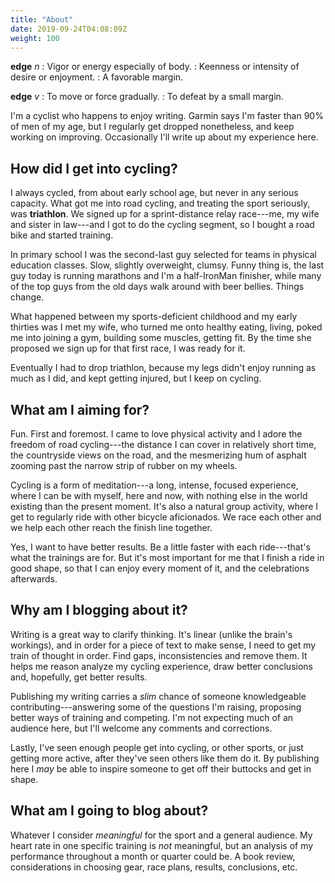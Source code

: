 ```yaml
---
title: "About"
date: 2019-09-24T04:08:09Z
weight: 100
---
```


__edge__ _n_
: Vigor or energy especially of body.
: Keenness or intensity of desire or enjoyment.
: A favorable margin.

__edge__ _v_
: To move or force gradually.
: To defeat by a small margin.

I'm a cyclist who happens to enjoy writing. Garmin says I'm faster than 90% of men of my age, but I regularly get dropped nonetheless, and keep working on improving. Occasionally I'll write up about my experience here.

## How did I get into cycling?

I always cycled, from about early school age, but never in any serious capacity. What got me into road cycling, and treating the sport seriously, was **triathlon**. We signed up for a sprint-distance relay race---me, my wife and sister in law---and I got to do the cycling segment, so I bought a road bike and started training.

In primary school I was the second-last guy selected for teams in physical education classes. Slow, slightly overweight, clumsy. Funny thing is, the last guy today is running marathons and I'm a half-IronMan finisher, while many of the top guys from the old days walk around with beer bellies. Things change.

What happened between my sports-deficient childhood and my early thirties was I met my wife, who turned me onto healthy eating, living, poked me into joining a gym, building some muscles, getting fit. By the time she proposed we sign up for that first race, I was ready for it.

Eventually I had to drop triathlon, because my legs didn't enjoy running as much as I did, and kept getting injured, but I keep on cycling.

## What am I aiming for?

Fun. First and foremost. I came to love physical activity and I adore the freedom of road cycling---the distance I can cover in relatively short time, the countryside views on the road, and the mesmerizing hum of asphalt zooming past the narrow strip of rubber on my wheels.

Cycling is a form of meditation---a long, intense, focused experience, where I can be with myself, here and now, with nothing else in the world existing than the present moment. It's also a natural group activity, where I get to regularly ride with other bicycle aficionados. We race each other and we help each other reach the finish line together.

Yes, I want to have better results. Be a little faster with each ride---that's what the trainings are for. But it's most important for me that I finish a ride in good shape, so that I can enjoy every moment of it, and the celebrations afterwards.

## Why am I blogging about it?

Writing is a great way to clarify thinking. It's linear (unlike the brain's workings), and in order for a piece of text to make sense, I need to get my train of thought in order. Find gaps, inconsistencies and remove them. It helps me reason analyze my cycling experience, draw better conclusions and, hopefully, get better results.

Publishing my writing carries a _slim_ chance of someone knowledgeable contributing---answering some of the questions I'm raising, proposing better ways of training and competing. I'm not expecting much of an audience here, but I'll welcome any comments and corrections.

Lastly, I've seen enough people get into cycling, or other sports, or just getting more active, after they've seen others like them do it. By publishing here I _may_ be able to inspire someone to get off their buttocks and get in shape.

## What am I going to blog about?

Whatever I consider _meaningful_ for the sport and a general audience. My heart rate in one specific training is _not_ meaningful, but an analysis of my performance throughout a month or quarter could be. A book review, considerations in choosing gear, race plans, results, conclusions, etc.
